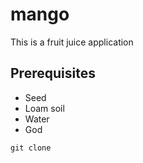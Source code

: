 # mango
This is a fruit juice application

## Prerequisites
- Seed
- Loam soil
- Water
- God

```
git clone
```